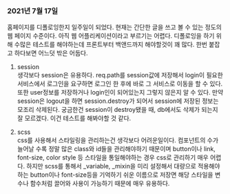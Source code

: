 ### 2021년 7월 17일

홈페이지를 디폴로잉한지 일주일이 되었다. 현재는 간단한 글을 쓰고 볼 수 있는 정도의 웹 페이지 수준이다. 아직 웹 어플리케이션이라고 부르기는 어렵다. 디폴로잉을 하기 위해 수많은 테스트를 해야하는데 프론트부터 백앤드까지 해야할것이 꽤 많다. 한번 붙잡고 하다보면 어느덧 밖은 어둡다.

1. session  
   생각보다 session은 유용하다. req.path를 session값에 저장해서 login이 필요한 서비스에서 로그인을 요구하면 로그인 한 후에 바로 그 서비스로 이동을 할 수 있다. 또한 user정보를 저장하거나 login인이 되어있는지 그렇지 않은지 알 수 있다.
   만약 session은 logout을 하면 session.destroy가 되어서 session에 저장된 정보는 모조리 삭제된다. 궁금한건 session이 destroy됐을 때, db에서도 삭제가 되는지 잘 모르겠다. 이건 테스트를 해봐야할 것 같다.

2. scss  
   css를 사용해서 스타일링을 관리하는건 생각보다 어려운일이다. 컴포넌트의 수가 늘어날 수록 정말 많은 class와 id들을 관리해야하기 때문이며 button이나 link, font-size, color style 등 스타일을 통일해야하는 경우 css로 관리하기 매우 어렵다. 하지만 scss를 통해서 \_variable, \_mixin을 미리 설정해서 대량으로 적용해야하는 button이나 font-size등을 기억하기 쉬운 이름으로 저장면 해당 스타일을 변수나 함수처럼 끌어와 사용이 가능하기 때문에 매우 유용하다.

